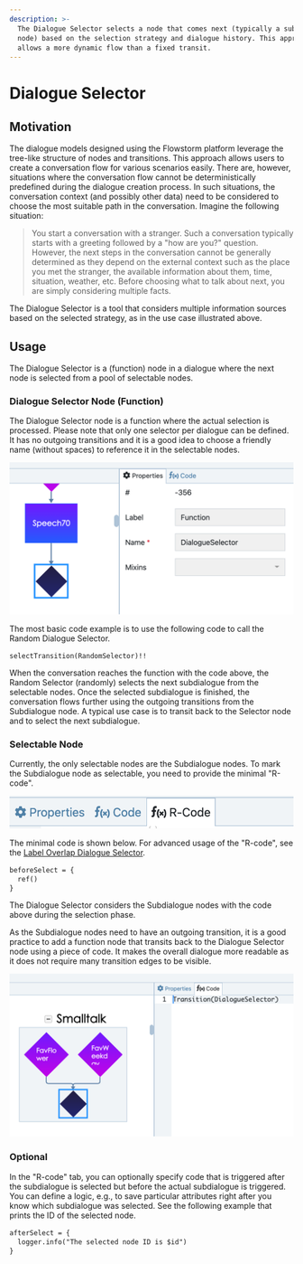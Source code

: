 ```yaml
---
description: >-
  The Dialogue Selector selects a node that comes next (typically a subdialogue
  node) based on the selection strategy and dialogue history. This approach
  allows a more dynamic flow than a fixed transit.
---
```


# Dialogue Selector

## Motivation

The dialogue models designed using the Flowstorm platform leverage the tree-like structure of nodes and transitions. This approach allows users to create a conversation flow for various scenarios easily. There are, however, situations where the conversation flow cannot be deterministically predefined during the dialogue creation process. In such situations, the conversation context (and possibly other data) need to be considered to choose the most suitable path in the conversation. Imagine the following situation:

> You start a conversation with a stranger. Such a conversation typically starts with a greeting followed by a "how are you?" question. However, the next steps in the conversation cannot be generally determined as they depend on the external context such as the place you met the stranger, the available information about them, time, situation, weather, etc. Before choosing what to talk about next, you are simply considering multiple facts.

The Dialogue Selector is a tool that considers multiple information sources based on the selected strategy, as in the use case illustrated above.

## Usage <a href="#motivation" id="motivation"></a>

The Dialogue Selector is a (function) node in a dialogue where the next node is selected from a pool of selectable nodes.

### Dialogue Selector Node (Function)

The Dialogue Selector node is a function where the actual selection is processed. Please note that only one selector per dialogue can be defined. It has no outgoing transitions and it is a good idea to choose a friendly name (without spaces) to reference it in the selectable nodes.

![Dialogue Selector node](<../../../.gitbook/assets/image (8) (1).png>)

The most basic code example is to use the following code to call the Random Dialogue Selector.

```
selectTransition(RandomSelector)!!
```

When the conversation reaches the function with the code above, the Random Selector (randomly) selects the next subdialogue from the selectable nodes. Once the selected subdialogue is finished, the conversation flows further using the outgoing transitions from the Subdialogue node. A typical use case is to transit back to the Selector node and to select the next subdialogue.

### Selectable Node

Currently, the only selectable nodes are the Subdialogue nodes. To mark the Subdialogue node as selectable, you need to provide the minimal "R-code".

![R-Code tab](<../../../.gitbook/assets/image (9) (1).png>)

The minimal code is shown below. For advanced usage of the "R-code", see the [Label Overlap Dialogue Selector](broken-reference).

```
beforeSelect = {
  ref()
}
```

The Dialogue Selector considers the Subdialogue nodes with the code above during the selection phase.

As the Subdialogue nodes need to have an outgoing transition, it is a good practice to add a function node that transits back to the Dialogue Selector node using a piece of code. It makes the overall dialogue more readable as it does not require many transition edges to be visible.

![Transition node](<../../../.gitbook/assets/image (10) (1).png>)

### Optional

In the "R-code" tab, you can optionally specify code that is triggered after the subdialogue is selected but before the actual subdialogue is triggered. You can define a logic, e.g., to save particular attributes right after you know which subdialogue was selected. See the following example that prints the ID of the selected node.

```
afterSelect = {
  logger.info("The selected node ID is $id")
}
```
